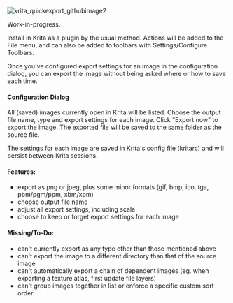 ![krita_quickexport_githubimage2](https://github.com/user-attachments/assets/bbd4246b-fb55-42be-9cd8-c005b0b9be7c)

Work-in-progress.

Install in Krita as a plugin by the usual method. Actions will be added to the File menu, and can also be added to toolbars with Settings/Configure Toolbars.

Once you've configured export settings for an image in the configuration dialog, you can export the image without being asked where or how to save each time.

#### Configuration Dialog

All (saved) images currently open in Krita will be listed.
Choose the output file name, type and export settings for each image.
Click "Export now" to export the image. The exported file will be saved to the same folder as the source file.

The settings for each image are saved in Krita's config file (kritarc) and will persist between Krita sessions.

#### Features:
- export as png or jpeg, plus some minor formats (gif, bmp, ico, tga, pbm/pgm/ppm, xbm/xpm)
- choose output file name
- adjust all export settings, including scale
- choose to keep or forget export settings for each image

#### Missing/To-Do:
- can't currently export as any type other than those mentioned above
- can't export the image to a different directory than that of the source image
- can't automatically export a chain of dependent images (eg. when exporting a texture atlas, first update file layers)
- can't group images together in list or enforce a specific custom sort order

